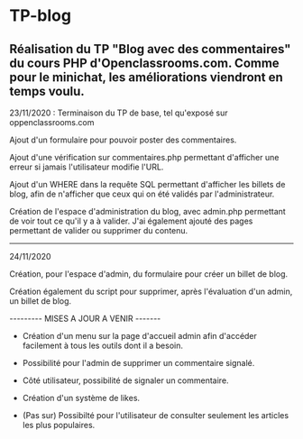 # TP-blog
Réalisation du TP "Blog avec des commentaires" du cours PHP d'Openclassrooms.com. Comme pour le minichat, les améliorations viendront en temps voulu.
----------
23/11/2020 : 
Terminaison du TP de base, tel qu'exposé sur oppenclassrooms.com

Ajout d'un formulaire pour pouvoir poster des commentaires.

Ajout d'une vérification sur commentaires.php permettant d'afficher une erreur si jamais l'utilisateur modifie l'URL.

Ajout d'un WHERE dans la requête SQL permettant d'afficher les billets de blog, afin de n'afficher que ceux qui on été validés par l'administrateur.

Création de l'espace d'administration du blog, avec admin.php permettant de voir tout ce qu'il y a à valider. J'ai également ajouté des pages permettant de valider ou supprimer du contenu.

----------
24/11/2020

Création, pour l'espace d'admin, du formulaire pour créer un billet de blog.

Création également du script pour supprimer, après l'évaluation d'un admin, un billet de blog.

--------- MISES A JOUR A VENIR -------
- Création d'un menu sur la page d'accueil admin afin d'accéder facilement à tous les outils dont il a besoin.

- Possibilité pour l'admin de supprimer un commentaire signalé.

- Côté utilisateur, possibilité de signaler un commentaire.

- Création d'un système de likes.

- (Pas sur) Possibilté pour l'utilisateur de consulter seulement les articles les plus populaires.
